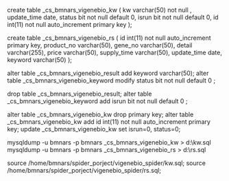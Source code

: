 create table _cs_bmnars_vigenebio_kw (
    kw varchar(50) not null ,
    update_time date,
    status bit not null default 0,
    isrun bit not null default 0,
    id int(11) not null auto_increment primary key
);  


create table _cs_bmnars_vigenebio_rs (
    id int(11) not null auto_increment primary key,
    product_no varchar(50),
    gene_no varchar(50),
    detail varchar(255),
    price varchar(50),
    supply_time varchar(50),
    update_time date,
    keyword varchar(50)
);

alter table _cs_bmnars_vigenebio_result add keyword varchar(50);
alter table _cs_bmnars_vigenebio_keyword modify status bit not null default 0 ;

drop table _cs_bmnars_vigenebio_result;
alter table _cs_bmnars_vigenebio_keyword add isrun bit not null default 0 ;

alter table _cs_bmnars_vigenebio_kw drop primary key;
alter table _cs_bmnars_vigenebio_kw add id int(11) not null auto_increment primary key;
update _cs_bmnars_vigenebio_kw set isrun=0, status=0;


mysqldump -u bmnars -p bmnars _cs_bmnars_vigenebio_kw > d:\kw.sql
mysqldump -u bmnars -p bmnars _cs_bmnars_vigenebio_rs > d:\rs.sql

source /home/bmnars/spider_porject/vigenebio_spider/kw.sql;
source /home/bmnars/spider_porject/vigenebio_spider/rs.sql;